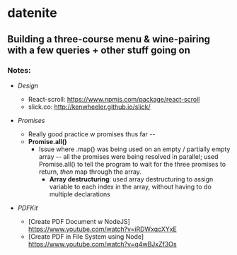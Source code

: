 # datenite

Building a three-course menu & wine-pairing with a few queries + other stuff going on
------

### Notes:

* *Design*
    * React-scroll: <https://www.npmjs.com/package/react-scroll>
    * slick.co: <http://kenwheeler.github.io/slick/>

* *Promises*
    * Really good practice w promises thus far -- 
    * **Promise.all()**
        * Issue where .map() was being used on an empty / partially empty array -- all the promises were being resolved in parallel; used Promise.all() to tell the program to wait for the three promises to return, *then* map through the array.
            * **Array destructuring**: used array destructuring to assign variable to each index in the array, without having to do multiple declarations

* *PDFKit*
    * [Create PDF Document w NodeJS] <https://www.youtube.com/watch?v=iRDWxqcXYxE>
    * [Create PDF in File System using Node] <https://www.youtube.com/watch?v=q4wBJxZf3Os>